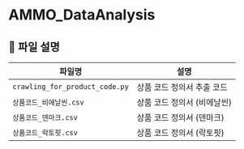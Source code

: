 # AMMO_DataAnalysis

## 📝 파일 설명

| 파일명            | 설명 |
|-------------------|------|
| `crawling_for_product_code.py` | 상품 코드 정의서 추출 코드 |
| `상품코드_비에날씬.csv` | 상품 코드 정의서 (비에날씬) |
| `상품코드_덴마크.csv` | 상품 코드 정의서 (덴마크) |
| `상품코드_락토핏.csv` | 상품 코드 정의서 (락토핏) |
